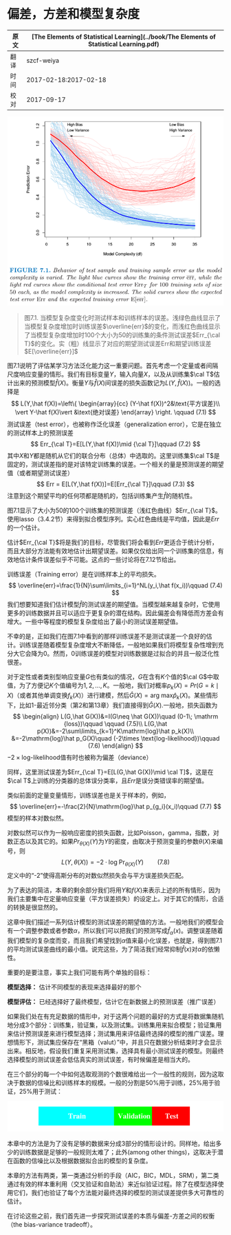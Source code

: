 # 偏差，方差和模型复杂度

| 原文   | [The Elements of Statistical Learning](../book/The Elements of Statistical Learning.pdf) |
| ---- | ---------------------------------------- |
| 翻译   | szcf-weiya                               |
| 时间   | 2017-02-18:2017-02-18                    |
| 校对 | 2017-09-17|

![](../img/07/fig7.1.png)

> 图7.1. 当模型复杂度变化时测试样本和训练样本的误差。浅绿色曲线显示了当模型复杂度增加时训练误差$\overline{err}$的变化，而浅红色曲线显示了当模型复杂度增加时100个大小为50的训练集的条件测试误差$Err_{\cal T}$的变化。实（粗）线显示了对应的期望测试误差Err和期望训练误差$E[\overline{err}]$

图7.1说明了评估某学习方法泛化能力这一重要问题。首先考虑一个定量或者间隔尺度响应变量的情形。我们有目标变量$Y$，输入向量$X$，以及从训练集$\cal T$估计出来的预测模型$\hat f(X)$。衡量$Y$与$\hat f(X)$间误差的损失函数记为$L(Y,\hat f(X))$。一般的选择是
$$
L(Y,\hat f(X))=\left\{
\begin{array}{cc}
(Y-\hat f(X))^2&\text{平方误差}\\
\vert Y-\hat f(X)\vert &\text{绝对误差}
\end{array}
\right.
\qquad (7.1)
$$
测试误差（test error），也被称作泛化误差（generalization error），它是在独立的测试样本上的预测误差
$$
Err_{\cal T}=E[L(Y,\hat f(X))\mid {\cal T}]\qquad (7.2)
$$
其中$X$和$Y$都是随机从它们的联合分布（总体）中选取的。这里训练集$\cal T$是固定的，测试误差指的是对该特定训练集的误差。一个相关的量是预测误差的期望值（或者期望测试误差）
$$
Err = E[L(Y,\hat f(X))]=E[Err_{\cal T}]\qquad (7.3)
$$
注意到这个期望平均的任何项都是随机的，包括训练集产生$\hat f$的随机性。

图7.1显示了大小为50的100个训练集的预测误差（浅红色曲线）$Err_{\cal T}$。使用lasso（3.4.2节）来得到拟合模型序列。实心红色曲线是平均值，因此是$Err$的一个估计。

估计$Err_{\cal T}$将是我们的目标，尽管我们将会看到$Err$更适合于统计分析，而且大部分方法能有效地估计出期望误差。如果仅仅给出同一个训练集的信息，有效地估计条件误差似乎不可能。这点的一些讨论将在7.12节给出。

训练误差（Training error）是在训练样本上的平均损失。
$$
\overline{err}=\frac{1}{N}\sum\limits_{i=1}^NL(y_i,\hat f(x_i))\qquad (7.4)
$$
我们想要知道我们估计模型$\hat f$的测试误差的期望值。当模型越来越复杂时，它使用更多的训练数据并且可以适应于更复杂的潜在结构。因此偏差会有降低而方差会有增大。一些中等程度的模型复杂度给出了最小的测试误差期望值。

不幸的是，正如我们在图7.1中看到的那样训练误差不是测试误差一个良好的估计。训练误差随着模型复杂度增大不断降低，一般地如果我们将模型复杂性增到充分大它会降为0。然而，0训练误差的模型对训练数据是过拟合的并且一般泛化性很差。

对于定性或者类别型响应变量$G$也有类似的情况，$G$在含有$K$个值的$\cal G$中取值，为了方便记$K$个值编号为$1,2,\ldots,K$。一般地，我们对概率$p_k(X)=Pr(G=k\mid X)$（或者其他单调变换$f_k(X)$）进行建模，然后$\hat G(X)=\mathrm{arg\; max} \hat p_k(X)$。某些情形下，比如1-最近邻分类（第2和第13章）我们直接得到$\hat G(X)$.一般地，损失函数为
$$
\begin{align}
L(G,\hat G(X))&=I(G\neq \hat G(X))\quad (0-1\; \mathrm {loss})\qquad \qquad (7.5)\\
L(G,\hat p(X))&=-2\sum\limits_{k=1}^K\mathrm{log}\hat p_k(X)\\
&=-2\mathrm{log}\hat p_G(X)\quad (-2\times \text{log-likelihood})\qquad (7.6)
\end{align}
$$
$-2\times \text{log-likelihood}$值有时也被称为偏差（deviance）

同样，这里测试误差为$Err_{\cal T}=E[L(G,\hat G(X))\mid \cal T]$，这是在$\cal T$上训练的分类器的总体误分类率，且$Err$是误分类错误率的期望值。

类似前面的定量变量情形，训练误差也是关于样本的，例如，
$$
\overline{err}=-\frac{2}{N}\mathrm{log}\hat p_{g_i}(x_i)\qquad (7.7)
$$
模型的样本对数似然。

对数似然可以作为一般响应密度的损失函数，比如Poisson，gamma，指数，对数正态以及其它的。如果$Pr_{\theta(X)}(Y)$为$Y$的密度，由取决于预测变量的参数$\theta(X)$来编号，则
$$
L(Y,\theta(X))=-2\cdot \mathrm{log\; Pr}_{\theta(X)}(Y)\qquad (7.8)
$$
定义中的“-2”使得高斯分布的对数似然损失会与平方误差损失匹配。

为了表达的简洁，本章的剩余部分我们将用$Y$和$f(X)$来表示上述的所有情形，因为我们主要集中在定量响应变量（平方误差损失）的设定上。对于其它的情形，合适的转换是很显然的。

这章中我们描述一系列估计模型的测试误差的期望值的方法。一般地我们的模型会有一个调整参数或者参数$\alpha$，所以我们可以把我们的预测写成$\hat f_\alpha(x)$。调整误差随着我们模型的复杂度而变，而且我们希望找到$\alpha$值来最小化误差，也就是，得到图7.1的平均测试误差曲线的最小值。说完这些，为了简洁我们经常抑制$\hat f(x)$对$\alpha$的依懒性。

重要的是要注意，事实上我们可能有两个单独的目标：

**模型选择：** 估计不同模型的表现来选择最好的那个

**模型评估：** 已经选择好了最终模型，估计它在新数据上的预测误差（推广误差）

如果我们处在有充足数据的情形中，对于这两个问题的最好的方式是将数据集随机地分成3个部分：训练集，验证集，以及测试集。训练集用来拟合模型；验证集用来估计预测误差来进行模型选择；测试集用来评估最终选择的模型的推广误差。理想情形下，测试集应保存在“黑箱（valut）”中，并且只在数据分析结束时才会显示出来。相反地，假设我们重复采用测试集，选择具有最小测试误差的模型。则最终选择模型的测试误差会低估真实的测试误差，有时候偏差是相当大的。

在三个部分的每一个中如何选取观测的个数很难给出一个一般性的规则，因为这取决于数据的信噪比和训练样本的规模。一般的分割是50%用于训练，25%用于验证，25%用于测试：

![](../img/07/pic2.png)

本章中的方法是为了没有足够的数据来分成3部分的情形设计的。同样地，给出多少的训练数据是足够的一般规则太难了；此外(among other things)，这取决于潜在函数的信噪比以及根据数据拟合出的模型的复杂度。

本章的方法有两类，第一类通过分析的手段（AIC，BIC，MDL，SRM），第二类通过有效的样本重利用（交叉验证和自助法）来近似验证过程。除了在模型选择使用它们，我们也验证了每个方法能对最终选择的模型的测试误差提供多大可靠性的估计。

在讨论这些之前，我们首先进一步探究测试误差的本质与偏差-方差之间的权衡（the bias-variance tradeoff）。
